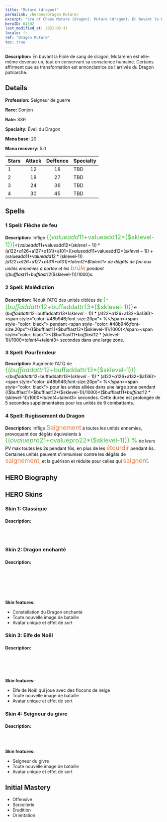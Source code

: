 ```yaml
---
title: "Mutare (dragon)"
permalink: /heroes/Dragon Mutare/
excerpt: "Era of Chaos Mutare (dragon). Mutare (dragon). En buvant la Fiole de sang de dragon, Mutare en est elle-même devenue un, tout en conservant sa conscience humaine. Certains affirment que sa transformation est annonciatrice de l'arrivée du Dragon patriarche."
heroID: 61302
last_modified_at: 2021-03-17
locale: fr
ref: "Dragon Mutare"
toc: true
---
```

 **Description:** En buvant la Fiole de sang de dragon, Mutare en est elle-même devenue un, tout en conservant sa conscience humaine. Certains affirment que sa transformation est annonciatrice de l'arrivée du Dragon patriarche.
## Details
 **Profession:** Seigneur de guerre

 **Race:** Donjon

 **Rate:** SSR

 **Specialty:** Éveil du Dragon

 **Mana base:** 20

 **Mana recovery:** 5.0


  | Stars   |     Attack     |    Deffence    |      Specialty     |
  |---------|:---------------:|:---------------:|--------------------|
  |    1    | 12 | 18 | TBD |
  |    2    | 18 | 27 | TBD |
  |    3    | 24 | 36 | TBD |
  |    4    | 30 | 45 | TBD |

## Spells
### 1 Spell: Flèche de feu
 **Description:** Inflige <span style="color: #48b946;font-size:20px">{($valueadd11+$valueadd12*($sklevel-1))}</span><span style="color: black"><($valueadd11+$valueadd12*($sklevel-1))*($a122+$a126+$a127+$a131)+$a101+(($valueadd11+$valueadd12*($sklevel-1))+($valueadd11+$valueadd12*($sklevel-1))*($a122+$a126+$a127+$a131)+$a101)*$talent2+$talent1> de dégâts de feu aux unités ennemies à portée et les <span style="color: #e07c44;font-size:20px">brûle</span><span style="color: black"> pendant {($bufflast11+$bufflast12*($sklevel-1))/1000}s.

### 2 Spell: Malédiction
 **Description:** Réduit l'ATQ des unités ciblées de <span style="color: #48b946;font-size:20px">{-($buffaddattr12+$buffaddattr13*($sklevel-1))}</span><span style="color: black"><-($buffaddattr12+$buffaddattr13*($sklevel-1))*($a122+$a126+$a132+$a136)><span style="color: #48b946;font-size:20px"> %</span><span style="color: black"> pendant <span style="color: #48b946;font-size:20px">{($bufflast11+$bufflast12*($sklevel-1))/1000}</span><span style="color: black"><($bufflast11+$bufflast12*($sklevel-1))/1000*$talent4+$talent3> secondes dans une large zone.

### 3 Spell: Pourfendeur
 **Description:** Augmente l'ATQ de <span style="color: #48b946;font-size:20px">{($buffaddattr12+$buffaddattr13*($sklevel-1))}</span><span style="color: black"><($buffaddattr12+$buffaddattr13*($sklevel-1))*($a122+$a126+$a132+$a136)><span style="color: #48b946;font-size:20px"> %</span><span style="color: black"> pour les unités alliées dans une large zone pendant {($bufflast11+$bufflast12*($sklevel-1))/1000}<($bufflast11+$bufflast12*($sklevel-1))/1000*$talent4+$talent3> secondes. Cette durée est prolongée de 5 secondes supplémentaires pour les unités de 9 combattants.

### 4 Spell: Rugissement du Dragon
 **Description:** Inflige <span style="color: #e07c44;font-size:20px">Saignement</span><span style="color: black"> à toutes les unités ennemies, provoquant des dégâts équivalents à <span style="color: #48b946;font-size:20px">{($ovaluepro21+$ovaluepro22*($sklevel-1))} %</span><span style="color: black"> de leurs PV max toutes les 2s pendant 16s, en plus de les <span style="color: #e07c44;font-size:20px">étourdir</span><span style="color: black"> pendant 6s. Certaines unités peuvent s'immuniser contre les dégâts de <span style="color: #e07c44;font-size:20px">saignement</span><span style="color: black">, et la guérison et réduite pour celles qui <span style="color: #e07c44;font-size:20px">saignent</span><span style="color: black">.


## HERO Biography

## HERO Skins
### Skin 1: **Classique**

 **Description:** <span style="color: #ffffff;font-size:20px">Le pouvoir a toujours raison dans ce monde impitoyable. Pour Nighon, il n'existe d'autre issue que la guerre éternelle.</span>


### Skin 2: **Dragon enchanté**

 **Description:** <span style="color: #ffffff;font-size:20px">Le ciel est divisé en groupes d'étoiles qui exercent un pouvoir sur la destinée de tous les êtres vivants. Lorsque les étoiles changeantes retrouveront leurs positions initiales, la lumière du dragon contrôlera la voûte céleste.</span>

 **Skin features:** 

   - Constellation du Dragon enchanté
   - Toute nouvelle image de bataille
   - Avatar unique et effet de sort

### Skin 3: **Elfe de Noël**

 **Description:** <span style="color: #ffffff;font-size:20px">Les elfes de Noël dansent avec des flocons de neige et des présents. Mutare a bu du sang de Dragon mais sa transformation n'est pas terminée. Cela ne l'empêche pas de fêter Noël !</span>

 **Skin features:** 

   - Elfe de Noël qui joue avec des flocons de neige
   - Toute nouvelle image de bataille
   - Avatar unique et effet de sort

### Skin 4: **Seigneur du givre**

 **Description:** <span style="color: #ffffff;font-size:20px">Le vent se lève et le blizzard hurle quand je le leur ordonne. Le gel est ma couronne, car je suis la seule conquérante des terres gelées !</span>

 **Skin features:** 

   - Seigneur du givre
   - Toute nouvelle image de bataille
   - Avatar unique et effet de sort


## Initial Mastery
   - Offensive
   - Sorcellerie
   - Érudition
   - Orientation
